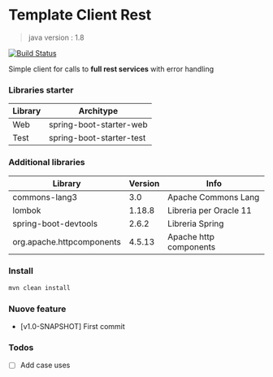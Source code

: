 # Template Client Rest
> java version : 1.8

[![Build Status](https://travis-ci.org/joemccann/dillinger.svg?branch=master)](https://#)

Simple client for calls to <strong>full rest services</strong> with error handling

### Libraries starter


| Library | Architype |
| ------ | ------ |
| Web | spring-boot-starter-web |
| Test | spring-boot-starter-test |

### Additional libraries

| Library | Version | Info |
| ------ | ------ | ------ |
| commons-lang3 | 3.0 | Apache Commons Lang |
| lombok | 1.18.8 | Libreria per Oracle 11 |
| spring-boot-devtools | 2.6.2 | Libreria Spring |
| org.apache.httpcomponents | 4.5.13 | Apache http components

### Install 

```java
mvn clean install
```

### Nuove feature

  - [v1.0-SNAPSHOT] First commit

### Todos
 
 - [ ] Add case uses 
 

